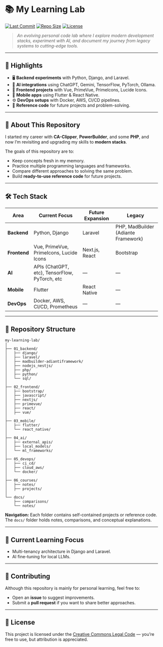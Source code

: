 # 📚 My Learning Lab  

[![Last Commit](https://img.shields.io/github/last-commit/emersonmuniz/my-learning-lab?style=for-the-badge)](https://github.com/emersonmuniz/my-learning-lab/commits/main)
[![Repo Size](https://img.shields.io/github/repo-size/emersonmuniz/my-learning-lab?style=for-the-badge)](https://github.com/emersonmuniz/my-learning-lab)
[![License](https://img.shields.io/github/license/emersonmuniz/my-learning-lab?style=for-the-badge)](LICENSE)

> *An evolving personal code lab where I explore modern development stacks, experiment with AI, and document my journey from legacy systems to cutting-edge tools.*  

---

## 🚀 Highlights  

- 🖥 **Backend experiments** with Python, Django, and Laravel.  
- 🤖 **AI integrations** using ChatGPT, Gemini, TensorFlow, PyTorch, Ollama.  
- 🎨 **Frontend projects** with Vue, PrimeVue, PrimeIcons, Lucide Icons.  
- 📱 **Mobile apps** using Flutter & React Native.  
- ⚙ **DevOps setups** with Docker, AWS, CI/CD pipelines.  
- 📒 **Reference code** for future projects and problem-solving.  

---

## 📌 About This Repository  

I started my career with **CA-Clipper**, **PowerBuilder**, and some **PHP**, and now I’m revisiting and upgrading my skills to **modern stacks**.  

The goals of this repository are to:  
- Keep concepts fresh in my memory.  
- Practice multiple programming languages and frameworks.  
- Compare different approaches to solving the same problem.  
- Build **ready-to-use reference code** for future projects.  

---

## 🛠 Tech Stack  

| Area         | Current Focus                                  | Future Expansion  | Legacy                                |
|--------------|--------------                                  |------------------ |--------                               |
| **Backend**  | Python, Django                                 | Laravel           | PHP, MadBuilder (Adiante Framework)   |
| **Frontend** | Vue, PrimeVue, PrimeIcons, Lucide Icons        | Next.js, React    | Bootstrap                             |
| **AI**       | APIs (ChatGPT, etc), TensorFlow, PyTorch, etc  | —                 | —                                     |
| **Mobile**   | Flutter                                        | React Native      | —                                     |
| **DevOps**   | Docker, AWS, CI/CD, Prometheus                 | —                 | —                                     |

---

## 📂 Repository Structure  

```plaintext
my-learning-lab/
│
├── 01_backend/
│   ├── django/
│   ├── laravel/
│   ├── madbuilder-adiantiframework/
│   ├── nodejs_nestjs/
│   ├── php/
│   ├── python/
│   └── sql/
│
├── 02_frontend/
│   ├── bootstrap/
│   ├── javascript/
│   ├── nextjs/
│   ├── primevue/
│   ├── react/
│   ├── vue/
│
├── 03_mobile/
│   ├── flutter/
│   └── react_native/
│
├── 04_ai/
│   ├── external_apis/
│   ├── local_models/
│   └── ml_frameworks/
│
├── 05_devops/
│   ├── ci_cd/
│   ├── cloud_aws/
│   └── docker/
│
├── 06_courses/
│   ├── notes/
│   ├── projects/
│
└── docs/
    ├── comparisons/
    └── notes/
```

**Navigation:** Each folder contains self-contained projects or reference code. The `docs/` folder holds notes, comparisons, and conceptual explanations.  

---

## 📅 Current Learning Focus  

- Multi-tenancy architecture in Django and Laravel.  
- AI fine-tuning for local LLMs.  

---

## 🤝 Contributing  

Although this repository is mainly for personal learning, feel free to:  
- Open an **issue** to suggest improvements.  
- Submit a **pull request** if you want to share better approaches.  

---

## 📜 License  

This project is licensed under the [Creative Commons Legal Code](LICENSE) — you’re free to use, but attribution is appreciated.  
